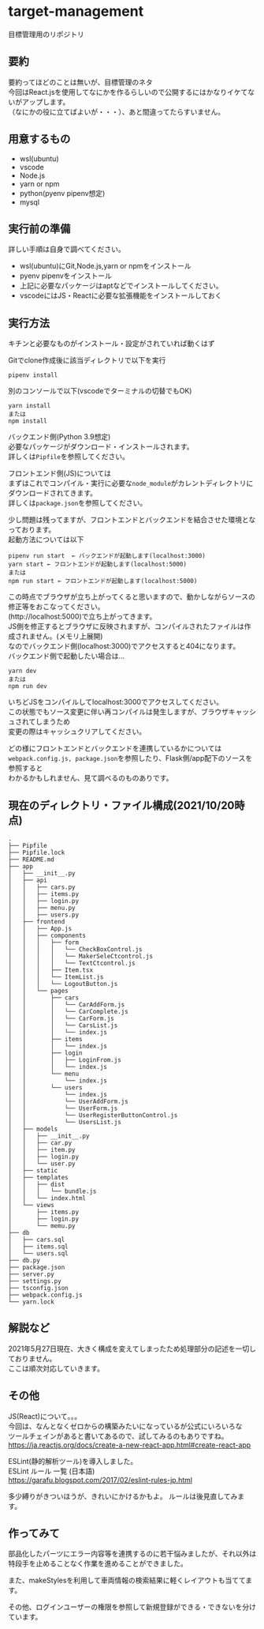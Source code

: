 # target-management

目標管理用のリポジトリ

## 要約

要約ってほどのことは無いが、目標管理のネタ  
今回はReact.jsを使用してなにかを作るらしいので公開するにはかなりイケてないがアップします。  
（なにかの役に立てばよいが・・・）、あと間違ってたらすいません。

## 用意するもの

* wsl(ubuntu)
* vscode
* Node.js
* yarn or npm
* python(pyenv pipenv想定)
* mysql

## 実行前の準備

詳しい手順は自身で調べてください。

* wsl(ubuntu)にGit,Node.js,yarn or npmをインストール  
* pyenv pipenvをインストール
* 上記に必要なパッケージはaptなどでインストールしてください。
* vscodeにはJS・Reactに必要な拡張機能をインストールしておく

## 実行方法

キチンと必要なものがインストール・設定がされていれば動くはず

Gitでclone作成後に該当ディレクトリで以下を実行

```shell
pipenv install
```

別のコンソールで以下(vscodeでターミナルの切替でもOK)

```shell
yarn install
または 
npm install
```

バックエンド側(Python 3.9想定)  
必要なパッケージがダウンロード・インストールされます。  
詳しくは```Pipfile```を参照してください。  

フロントエンド側(JS)については  
まずはこれでコンパイル・実行に必要な```node_module```がカレントディレクトリに  
ダウンロードされてきます。  
詳しくは```package.json```を参照してください。  

少し問題は残ってますが、フロントエンドとバックエンドを結合させた環境となっております。  
起動方法については以下  

```shell
pipenv run start  ← バックエンドが起動します(localhost:3000)
yarn start ← フロントエンドが起動します(localhost:5000)
または
npm run start ← フロントエンドが起動します(localhost:5000)
```

この時点でブラウザが立ち上がってくると思いますので、動かしながらソースの修正等をおこなってください。  
(http://localhost:5000)で立ち上がってきます。  
JS側を修正するとブラウザに反映されますが、コンパイルされたファイルは作成されません。(メモリ上展開)  
なのでバックエンド側(localhost:3000)でアクセスすると404になります。  
バックエンド側で起動したい場合は...  

```shell
yarn dev
または
npm run dev
```

いちどJSをコンパイルしてlocalhost:3000でアクセスしてください。  
この状態でもソース変更に伴い再コンパイルは発生しますが、ブラウザキャッシュされてしまうため  
変更の際はキャッシュクリアしてください。  

どの様にフロントエンドとバックエンドを連携しているかについては  
```webpack.config.js, package.json```を参照したり、Flask側/app配下のソースを参照すると  
わかるかもしれません、見て調べるのものありです。

## 現在のディレクトリ・ファイル構成(2021/10/20時点)

```shell
.
├── Pipfile
├── Pipfile.lock
├── README.md
├── app
│   ├── __init__.py
│   ├── api
│   │   ├── cars.py
│   │   ├── items.py
│   │   ├── login.py
│   │   ├── menu.py
│   │   ├── users.py
│   ├── frontend
│   │   ├── App.js
│   │   ├── components
│   │   │   ├── form
│   │   │   │   └── CheckBoxControl.js
│   │   │   │   └── MakerSeleCtcontrol.js
│   │   │   │   └── TextCtcontrol.js
│   │   │   ├── Item.tsx
│   │   │   └── ItemList.js
│   │   │   └── LogoutButton.js
│   │   └── pages
│   │       ├── cars
│   │       │   └── CarAddForm.js
│   │       │   └── CarComplete.js
│   │       │   └── CarForm.js
│   │       │   └── CarsList.js
│   │       │   └── index.js
│   │       ├── items
│   │       │   └── index.js
│   │       ├── login
│   │       │   ├── LoginFrom.js
│   │       │   └── index.js
│   │       └── menu
│   │           └── index.js
│   │       └── users
│   │           └── index.js
│   │           └── UserAddForm.js
│   │           └── UserForm.js
│   │           └── UserRegisterButtonControl.js
│   │           └── UsersList.js
│   ├── models
│   │   ├── __init__.py
│   │   ├── car.py
│   │   ├── item.py
│   │   ├── login.py
│   │   └── user.py
│   ├── static
│   ├── templates
│   │   ├── dist
│   │   │   └── bundle.js
│   │   └── index.html
│   └── views
│       ├── items.py
│       ├── login.py
│       └── memu.py
├── db
│   ├── cars.sql
│   ├── items.sql
│   └── users.sql
├── db.py
├── package.json
├── server.py
├── settings.py
├── tsconfig.json
├── webpack.config.js
└── yarn.lock
```

## 解説など

2021年5月27日現在、大きく構成を変えてしまったため処理部分の記述を一切しておりません。  
ここは順次対応していきます。  

## その他

JS(React)について。。。  
今回は、なんとなくゼロからの構築みたいになっているが公式にいろいろな  
ツールチェインがあると書いてあるので、試してみるのもありですね。  
<https://ja.reactjs.org/docs/create-a-new-react-app.html#create-react-app>

ESLint(静的解析ツール)を導入しました。  
ESLint ルール 一覧 (日本語)  
<https://garafu.blogspot.com/2017/02/eslint-rules-jp.html>

多少縛りがきついほうが、きれいにかけるかもよ。
ルールは後見直してみます。  


## 作ってみて

部品化したパーツにエラー内容等を連携するのに若干悩みましたが、それ以外は特段手を止めることなく作業を進めることができました。

また、makeStylesを利用して車両情報の検索結果に軽くレイアウトも当ててます。

その他、ログインユーザーの権限を参照して新規登録ができる・できないを分けています。

